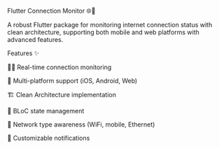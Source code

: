 Flutter Connection Monitor 🌐📶

A robust Flutter package for monitoring internet connection status with clean architecture, supporting both mobile and web platforms with advanced features.

Features ✨

🕵️‍♂️ Real-time connection monitoring

📱 Multi-platform support (iOS, Android, Web)

🏗 Clean Architecture implementation

🧩 BLoC state management

📶 Network type awareness (WiFi, mobile, Ethernet)

🔔 Customizable notifications




